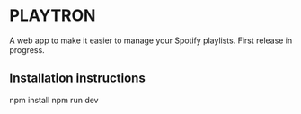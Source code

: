 # PLAYTRON

A web app to make it easier to manage your Spotify playlists. First release in progress.

## Installation instructions
npm install
npm run dev